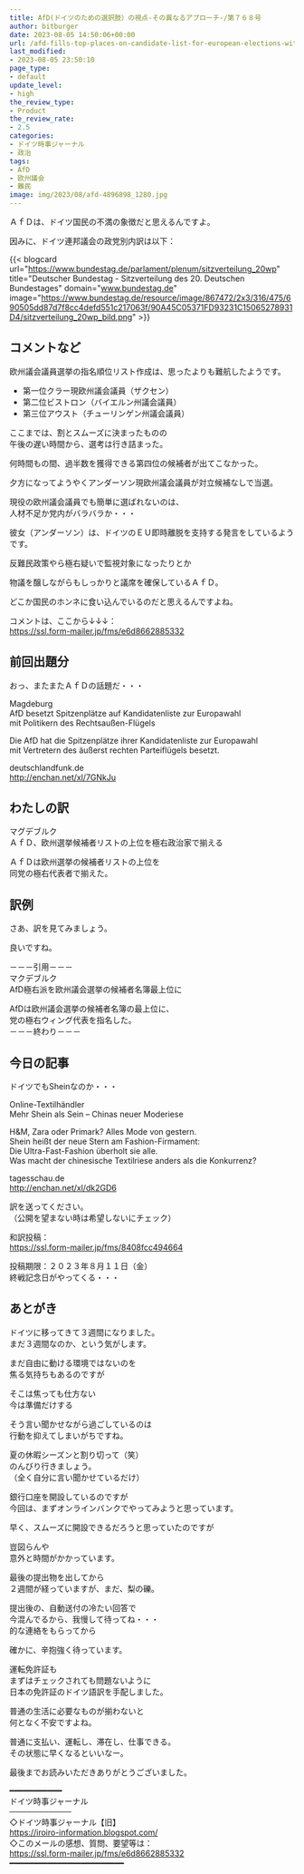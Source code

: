 ```yaml
---
title: AfD(ドイツのための選択肢）の視点‐その異なるアプローチ-/第７６８号
author: bitburger
date: 2023-08-05 14:50:06+00:00
url: /afd-fills-top-places-on-candidate-list-for-european-elections-with-politicians-of-the-far-right-wing/
last_modified:
- 2023-08-05 23:50:10
page_type:
- default
update_level:
- high
the_review_type:
- Product
the_review_rate:
- 2.5
categories:
- ドイツ時事ジャーナル
- 政治
tags:
- AfD
- 欧州議会
- 難民
image: img/2023/08/afd-4896898_1280.jpg
---
```

ＡｆＤは、ドイツ国民の不満の象徴だと思えるんですよ。

因みに、ドイツ連邦議会の政党別内訳は以下：

{{< blogcard url="https://www.bundestag.de/parlament/plenum/sitzverteilung_20wp" title="Deutscher Bundestag - Sitzverteilung des 20. Deutschen Bundestages" domain="www.bundestag.de" image="https://www.bundestag.de/resource/image/867472/2x3/316/475/690505dd87d7f8cc4defd551c217063f/90A45C05371FD93231C15065278931D4/sitzverteilung_20wp_bild.png" >}} 

## コメントなど
欧州議会議員選挙の指名順位リスト作成は、思ったよりも難航したようです。

<ul class="wp-block-list">
  <li>
    第一位クラー現欧州議会議員（ザクセン）
  </li>
  <li>
    第二位ビストロン（バイエルン州議会議員）
  </li>
  <li>
    第三位アウスト（チューリンゲン州議会議員）
  </li>
</ul>

ここまでは、割とスムーズに決まったものの  
午後の遅い時間から、選考は行き詰まった。

何時間もの間、過半数を獲得できる第四位の候補者が出てこなかった。

夕方になってようやくアンダーソン現欧州議会議員が対立候補なしで当選。

現役の欧州議会議員でも簡単に選ばれないのは、  
人材不足か党内がバラバラか・・・

<span class="fz-22px"><span class="bold"><span class="marker-under">彼女（アンダーソン）は、<span class="bold-red">ドイツのＥＵ即時離脱</span>を支持する発言をしているようです。</span></span></span>

反難民政策やら極右疑いで監視対象になったりとか

物議を醸しながらもしっかりと議席を確保しているＡｆＤ。

<span class="fz-22px"><span class="bold-red"><span class="marker-under">どこか国民のホンネに食い込んでいるのだと思えるんですよね。</span></span></span>

コメントは、ここから↓↓↓：  
<https://ssl.form-mailer.jp/fms/e6d8662885332>

## 前回出題分
おっ、またまたＡｆＤの話題だ・・・

Magdeburg  
AfD besetzt Spitzenplätze auf Kandidatenliste zur Europawahl  
mit Politikern des Rechtsaußen-Flügels

Die AfD hat die Spitzenplätze ihrer Kandidatenliste zur Europawahl  
mit Vertretern des äußerst rechten Parteiflügels besetzt.

deutschlandfunk.de  
<http://enchan.net/xl/7GNkJu>

## わたしの訳
マグデブルク  
ＡｆＤ、欧州選挙候補者リストの上位を極右政治家で揃える

ＡｆＤは欧州選挙の候補者リストの上位を  
同党の極右代表者で揃えた。

## 訳例
さあ、訳を見てみましょう。

良いですね。

－－－引用－－－  
マクデブルク  
AfD極右派を欧州議会選挙の候補者名簿最上位に

AfDは欧州議会選挙の候補者名簿の最上位に、  
党の極右ウィング代表を指名した。  
－－－終わり－－－

## 今日の記事
ドイツでもSheinなのか・・・

Online-Textilhändler  
Mehr Shein als Sein &#8211; Chinas neuer Moderiese

H&M, Zara oder Primark? Alles Mode von gestern.  
Shein heißt der neue Stern am Fashion-Firmament:  
Die Ultra-Fast-Fashion überholt sie alle.  
Was macht der chinesische Textilriese anders als die Konkurrenz?

tagesschau.de  
<http://enchan.net/xl/dk2GD6>

訳を送ってください。  
（公開を望まない時は希望しないにチェック）

和訳投稿：  
<https://ssl.form-mailer.jp/fms/8408fcc494664>

投稿期限：２０２３年８月１１日（金）  
終戦記念日がやってくる・・・

## あとがき
ドイツに移ってきて３週間になりました。  
まだ３週間なのか、という気がします。

まだ自由に動ける環境ではないのを  
焦る気持ちもあるのですが

そこは焦っても仕方ない  
今は準備だけする

そう言い聞かせながら過ごしているのは  
行動を抑えてしまいがちですね。

夏の休暇シーズンと割り切って（笑）  
のんびり行きましょう。  
（全く自分に言い聞かせているだけ）

銀行口座を開設しているのですが  
今回は、まずオンラインバンクでやってみようと思っています。

早く、スムーズに開設できるだろうと思っていたのですが

豈図らんや  
意外と時間がかかっています。

最後の提出物を出してから  
２週間が経っていますが、まだ、梨の礫。

提出後の、自動送付の冷たい回答で  
<span class="bold"><span class="bold-red">今混んでるから、我慢して待ってね・・・</span></span>  
的な連絡をもらってから

確かに、辛抱強く待っています。

運転免許証も  
まずはチェックされても問題ないように  
日本の免許証のドイツ語訳を手配しました。

普通の生活に必要なものが揃わないと  
何となく不安ですよね。

普通に支払い、運転し、滞在し、仕事できる。  
その状態に早くなるといいなー。

最後までお読みいただきありがとうございました。

━━━━━━━━━━━  
ドイツ時事ジャーナル  
───────────  
◇ドイツ時事ジャーナル【旧】  
<https://iroiro-information.blogspot.com/>  
◇このメールの感想、質問、要望等は：  
<https://ssl.form-mailer.jp/fms/e6d8662885332>  
━━━━━━━━━━━━━━━━━━━━━━━━